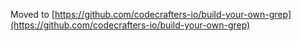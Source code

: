 Moved to [https://github.com/codecrafters-io/build-your-own-grep](https://github.com/codecrafters-io/build-your-own-grep)
